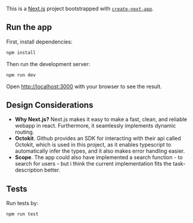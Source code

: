 This is a [Next.js](https://nextjs.org/) project bootstrapped with [`create-next-app`](https://github.com/vercel/next.js/tree/canary/packages/create-next-app).

## Run the app

First, install dependencies:

```bash
npm install
```

Then run the development server:

```bash
npm run dev
```

Open [http://localhost:3000](http://localhost:3000) with your browser to see the result.

## Design Considerations

- **Why Next.js?** Next.js makes it easy to make a fast, clean, and reliable webapp in react. Furthermore, it seamlessly implements dynamic routing.
- **Octokit**. Github provides an SDK for interacting with their api called Octokit, which is used in this project, as it enables typescript to automatically infer the types, and it also makes error handling easier.
- **Scope**. The app could also have implemented a search function - to search for users - but i think the current implementation fits the task-description better.

## Tests

Run tests by:

```bash
npm run test
```
